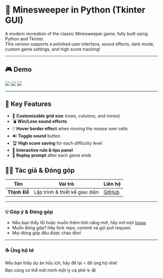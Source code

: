 # 🧨 Minesweeper in Python (Tkinter GUI)

A modern recreation of the classic Minesweeper game, fully built using Python and Tkinter.  
This version supports a polished user interface, sound effects, dark mode, custom game settings, and high score tracking!

---
## 🎮 Demo
![](https://github.com/user-attachments/assets/68a8b64b-4679-4a43-a289-4ce7b0c61b7f)
![](https://github.com/user-attachments/assets/51dcd0de-852e-4ab6-a8b3-349ef0efe9bf)
![](https://github.com/user-attachments/assets/69cf90b1-3026-4765-b387-678d5fda0521)


---

## 🚀 Key Features
- 🧠 **Customizable grid size** (rows, columns, and mines)
- 💣 **Win/Lose sound effects**
- 🖱️ **Hover border effect** when moving the mouse over cells
- 🔊 **Toggle sound** button
- 🏆 **High score saving** for each difficulty level
- 📘 **Interactive rule & tips panel**
- 🔁 **Replay prompt** after each game ends

## 👨‍💻 Tác giả & Đóng góp

| Tên                  | Vai trò                          | Liên hệ                     |
|----------------------|----------------------------------|-----------------------------|
| **Thịnh Đỗ**         | Lập trình & thiết kế giao diện   | [GitHub](https://github.com/mavuong3112) |

---

### 💡 Góp ý & Đóng góp

- Nếu bạn thấy lỗi hoặc muốn thêm tính năng mới, hãy mở một [Issue](https://github.com/<your-repo>/issues).
- Muốn đóng góp? Hãy fork repo, commit và gửi pull request.
- Mọi đóng góp đều được chào đón!

---

### ☕ Ủng hộ tớ

Nếu bạn thấy dự án hữu ích, hãy để lại ⭐ để ủng hộ nhé!  
Bạn cũng có thể mời mình một ly cà phê ☕ 😄

